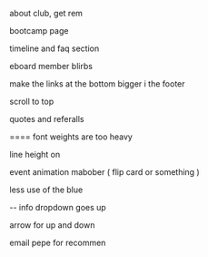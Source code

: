 
about club, get rem

bootcamp page

timeline and faq section

eboard member blirbs

make the links at the bottom bigger i the footer

scroll to top

quotes and referalls

==== font weights are too heavy

line height on

event animation mabober ( flip card or something )

less use of the blue

-- info dropdown goes up

arrow for up and down

email pepe for recommen
